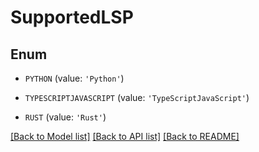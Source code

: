 # SupportedLSP


## Enum

* `PYTHON` (value: `'Python'`)

* `TYPESCRIPTJAVASCRIPT` (value: `'TypeScriptJavaScript'`)

* `RUST` (value: `'Rust'`)

[[Back to Model list]](../README.md#documentation-for-models) [[Back to API list]](../README.md#documentation-for-api-endpoints) [[Back to README]](../README.md)


